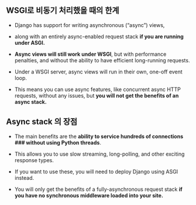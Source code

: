 
## WSGI로 비동기 처리했을 때의 한계 

- Django has support for writing asynchronous (“async”) views, 
- along with an entirely async-enabled request stack **if you are running under ASGI.** 

- **Async views will still work under WSGI**, but with performance penalties, and without the ability to have efficient long-running requests.

- Under a WSGI server, async views will run in their own, one-off event loop. 

- This means you can use async features, like concurrent async HTTP requests, without any issues, but **you will not get the benefits of an async stack.**


## Async stack 의 장점

- The main benefits are the **ability to service hundreds of connections ### without using Python threads**.

- This allows you to use slow streaming, long-polling, and other exciting response types.

- If you want to use these, you will need to deploy Django using ASGI instead.

- You will only get the benefits of a fully-asynchronous request stack **if you have no synchronous middleware loaded into your site.**
